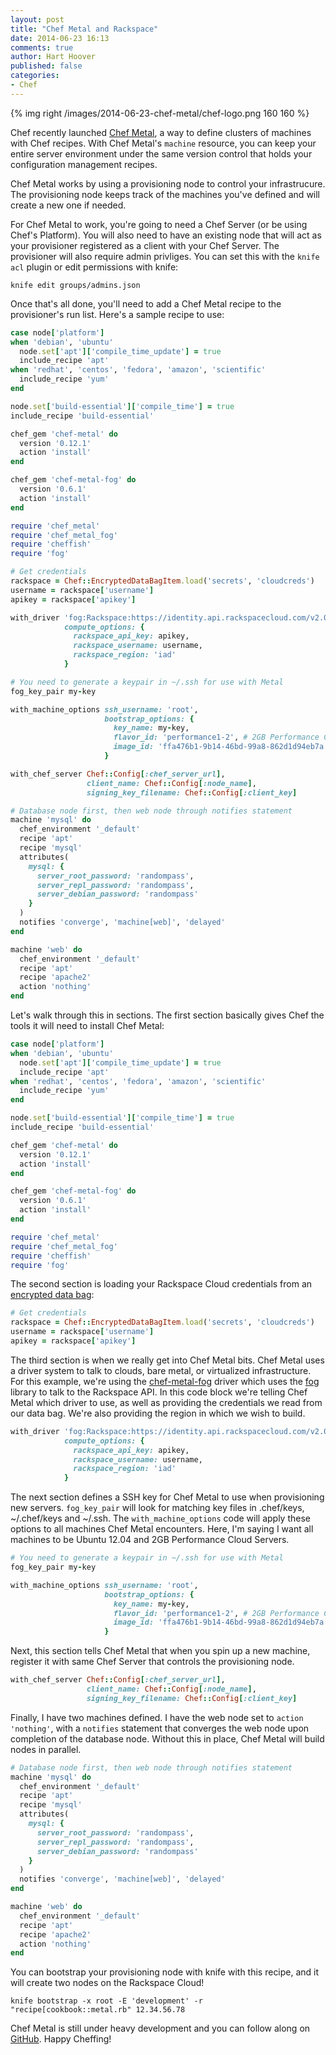 ```yaml
---
layout: post
title: "Chef Metal and Rackspace"
date: 2014-06-23 16:13
comments: true
author: Hart Hoover
published: false
categories: 
- Chef
---
```

{% img right /images/2014-06-23-chef-metal/chef-logo.png 160 160 %}

Chef recently launched [Chef Metal][1], a way to define clusters of machines with
Chef recipes. With Chef Metal's `machine` resource, you can keep your entire
server environment under the same version control that holds your configuration
management recipes.

Chef Metal works by using a provisioning node to control your infrastrucure. The
provisioning node keeps track of the machines you've defined and will create a
new one if needed.

For Chef Metal to work, you're going to need a Chef Server (or be using Chef's
Platform). You will also need to have an existing node that will act as your
provisioner registered as a client with your Chef Server. The provisioner will
also require admin privliges. You can set this with the `knife acl` plugin or edit
permissions with knife:

`knife edit groups/admins.json`

Once that's all done, you'll need to add a Chef Metal recipe to the
provisioner's run list. Here's a sample recipe to use:

```ruby
case node['platform']
when 'debian', 'ubuntu'
  node.set['apt']['compile_time_update'] = true
  include_recipe 'apt'
when 'redhat', 'centos', 'fedora', 'amazon', 'scientific'
  include_recipe 'yum'
end

node.set['build-essential']['compile_time'] = true
include_recipe 'build-essential'

chef_gem 'chef-metal' do
  version '0.12.1'
  action 'install'
end

chef_gem 'chef-metal-fog' do
  version '0.6.1'
  action 'install'
end

require 'chef_metal'
require 'chef_metal_fog'
require 'cheffish'
require 'fog'

# Get credentials
rackspace = Chef::EncryptedDataBagItem.load('secrets', 'cloudcreds')
username = rackspace['username']
apikey = rackspace['apikey']

with_driver 'fog:Rackspace:https://identity.api.rackspacecloud.com/v2.0',
            compute_options: {
              rackspace_api_key: apikey,
              rackspace_username: username,
              rackspace_region: 'iad'
            }

# You need to generate a keypair in ~/.ssh for use with Metal
fog_key_pair my-key

with_machine_options ssh_username: 'root',
                     bootstrap_options: {
                       key_name: my-key,
                       flavor_id: 'performance1-2', # 2GB Performance Cloud
                       image_id: 'ffa476b1-9b14-46bd-99a8-862d1d94eb7a' # Ubuntu 12.04
                     }

with_chef_server Chef::Config[:chef_server_url],
                 client_name: Chef::Config[:node_name],
                 signing_key_filename: Chef::Config[:client_key]

# Database node first, then web node through notifies statement
machine 'mysql' do
  chef_environment '_default'
  recipe 'apt'
  recipe 'mysql'
  attributes(
    mysql: {
      server_root_password: 'randompass',
      server_repl_password: 'randompass',
      server_debian_password: 'randompass'
    }
  )
  notifies 'converge', 'machine[web]', 'delayed'
end

machine 'web' do
  chef_environment '_default'
  recipe 'apt'
  recipe 'apache2'
  action 'nothing'
end
```

Let's walk through this in sections. The first section basically gives Chef the
tools it will need to install Chef Metal:

```ruby
case node['platform']
when 'debian', 'ubuntu'
  node.set['apt']['compile_time_update'] = true
  include_recipe 'apt'
when 'redhat', 'centos', 'fedora', 'amazon', 'scientific'
  include_recipe 'yum'
end

node.set['build-essential']['compile_time'] = true
include_recipe 'build-essential'

chef_gem 'chef-metal' do
  version '0.12.1'
  action 'install'
end

chef_gem 'chef-metal-fog' do
  version '0.6.1'
  action 'install'
end

require 'chef_metal'
require 'chef_metal_fog'
require 'cheffish'
require 'fog'
```

The second section is loading your Rackspace Cloud credentials from an
[encrypted data bag][2]:

```ruby
# Get credentials
rackspace = Chef::EncryptedDataBagItem.load('secrets', 'cloudcreds')
username = rackspace['username']
apikey = rackspace['apikey']
```

The third section is when we really get into Chef Metal bits. Chef Metal uses a
driver system to talk to clouds, bare metal, or virtualized infrastructure. For
this example, we're using the [chef-metal-fog][3] driver which uses the [fog][4]
library to talk to the Rackspace API. In this code block we're telling Chef Metal
which driver to use, as well as providing the credentials we read from our data
bag. We're also providing the region in which we wish to build.

```ruby
with_driver 'fog:Rackspace:https://identity.api.rackspacecloud.com/v2.0',
            compute_options: {
              rackspace_api_key: apikey,
              rackspace_username: username,
              rackspace_region: 'iad'
            }
```

The next section defines a SSH key for Chef Metal to use when provisioning
new servers. `fog_key_pair` will look for matching key files in .chef/keys,
~/.chef/keys and ~/.ssh. The `with_machine_options` code will apply these options
to all machines Chef Metal encounters. Here, I'm saying I want all machines to
be Ubuntu 12.04 and 2GB Performance Cloud Servers.

```ruby
# You need to generate a keypair in ~/.ssh for use with Metal
fog_key_pair my-key

with_machine_options ssh_username: 'root',
                     bootstrap_options: {
                       key_name: my-key,
                       flavor_id: 'performance1-2', # 2GB Performance Cloud
                       image_id: 'ffa476b1-9b14-46bd-99a8-862d1d94eb7a' # Ubuntu 12.04
                     }
```

Next, this section tells Chef Metal that when you spin up a new machine, register
it with same Chef Server that controls the provisioning node.

```ruby
with_chef_server Chef::Config[:chef_server_url],
                 client_name: Chef::Config[:node_name],
                 signing_key_filename: Chef::Config[:client_key]
```

Finally, I have two machines defined. I have the web node set to
`action 'nothing'`, with a `notifies` statement that converges the web node upon
completion of the database node. Without this in place, Chef Metal will build 
nodes in parallel.

```ruby
# Database node first, then web node through notifies statement
machine 'mysql' do
  chef_environment '_default'
  recipe 'apt'
  recipe 'mysql'
  attributes(
    mysql: {
      server_root_password: 'randompass',
      server_repl_password: 'randompass',
      server_debian_password: 'randompass'
    }
  )
  notifies 'converge', 'machine[web]', 'delayed'
end

machine 'web' do
  chef_environment '_default'
  recipe 'apt'
  recipe 'apache2'
  action 'nothing'
end
```

You can bootstrap your provisioning node with knife with this recipe, and it will
create two nodes on the Rackspace Cloud!

`knife bootstrap -x root -E 'development' -r "recipe[cookbook::metal.rb" 12.34.56.78`

Chef Metal is still under heavy development and you can follow along on
[GitHub][5]. Happy Cheffing!

[1]: http://www.getchef.com/blog/2014/03/04/chef-metal-0-2-release/
[2]: http://docs.opscode.com/chef/essentials_data_bags.html#encrypt-a-data-bag-item
[3]: https://github.com/opscode/chef-metal-fog
[4]: http://fog.io
[5]: https://github.com/opscode/chef-metal
